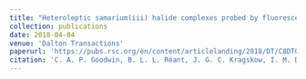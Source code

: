 ```yaml
---
title: "Heteroleptic samarium(iii) halide complexes probed by fluorescence-detected L3-edge X-ray absorption spectroscopy"
collection: publications
date: 2018-04-04
venue: 'Dalton Transactions'
paperurl: 'https://pubs.rsc.org/en/content/articlelanding/2018/DT/C8DT01452C'
citation: 'C. A. P. Goodwin, B. L. L. Réant, J. G. C. Kragskow, I. M. DiMucci, K. M. Lancaster, D. P. Mills and S. Sproules, <i>Dalt. Trans.<\i>, 2018, 47, 10613–10625.'
---
```

